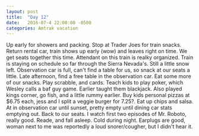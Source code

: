 ```yaml
---
layout: post
title:  "Day 12"
date:   2016-07-4 22:00:00 -0500
categories: Amtrak vacation
---
```

Up early for showers and packing. Stop at Trader Joes for train snacks. Return rental car, train shows up early (wow) and leaves right on time. We get seats together this time. Attendant on this train is realky organized. Train is staying on schedule so far through the Sierra Nevada's. Still a little snow left. Observation car is full, can't find a table for us, so snack at our seats a little. Late afternoon, find a free table in the observation car. Eat some more of our snacks. Play scrabble, and cards. Teach kids to play poker, which Wesley calls a baf guy game. Earlier taught them blackjack. Also played kings corner, go fish, and a little rummy earlier. Buy kids personal pizzas at $6.75 each, jess and I split a veggie burger for 7.25?. Eat up chips and salsa. At in observation car until sunset, pretty empty until dining car stats emptying out. Back to our seats. I watch first two episodes of Mr. Roboto, really good. Reade, and fall asleep. Cold during night. Earplugs are good, woman next to me was reportedly a loud snorer/cougher, but I didn't hear it.
